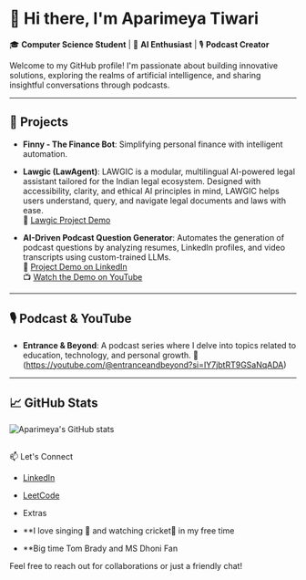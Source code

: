 # 👋 Hi there, I'm Aparimeya Tiwari

🎓 **Computer Science Student** | 🤖 **AI Enthusiast** | 🎙️ **Podcast Creator**

Welcome to my GitHub profile! I'm passionate about building innovative solutions, exploring the realms of artificial intelligence, and sharing insightful conversations through podcasts.

---

## 🚀 Projects

- **Finny - The Finance Bot**: Simplifying personal finance with intelligent automation.
- **Lawgic (LawAgent)**: LAWGIC is a modular, multilingual AI-powered legal assistant tailored for the Indian legal ecosystem. Designed with accessibility, clarity, and ethical AI principles in mind, LAWGIC helps users understand, query, and navigate legal documents and laws with ease.  
  🔗 [Lawgic Project Demo](https://youtu.be/a1v9YRu0rsA?si=j2qVwgf2dhAwzGnc)

- **AI-Driven Podcast Question Generator**: Automates the generation of podcast questions by analyzing resumes, LinkedIn profiles, and video transcripts using custom-trained LLMs.  
  🔗 [Project Demo on LinkedIn](https://www.linkedin.com/posts/aparimeya-tiwari-76a252252_ai-podcasttech-flask-activity-7295121244184571905-UpkG?utm_source=share&utm_medium=member_desktop&rcm=ACoAAD5UHsIB-PVwauGMLRdlUCzYReZ7xQuEl-g)  
  📺 [Watch the Demo on YouTube](https://youtu.be/gjWOJteTW6M?si=gJXdZT0cKq_LC5Gt)

---

## 🎙️ Podcast & YouTube

- **Entrance & Beyond**: A podcast series where I delve into topics related to education, technology, and personal growth. 
  🎥 (https://youtube.com/@entranceandbeyond?si=IY7jbtRT9GSaNqADA)

---

## 📈 GitHub Stats

![Aparimeya's GitHub stats](https://github-readme-stats.vercel.app/api?username=AparimeyaTiwari&show_icons=true&theme=radical)
## 

📫 Let's Connect

- [LinkedIn](https://www.linkedin.com/in/aparimeya-tiwari-76a252252/)
- [LeetCode](https://leetcode.com/u/Aparimeya_Tiwari/)

- Extras
- **I love singing 🎵 and watching cricket🏏 in my free time
- **Big time Tom Brady and MS Dhoni Fan

Feel free to reach out for collaborations or just a friendly chat!

